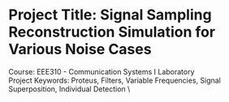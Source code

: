 # Project Title: Signal Sampling Reconstruction Simulation for Various Noise Cases
Course: EEE310 - Communication Systems I Laboratory \
Project Keywords: Proteus, Filters, Variable Frequencies, Signal Superposition, Individual Detection \
